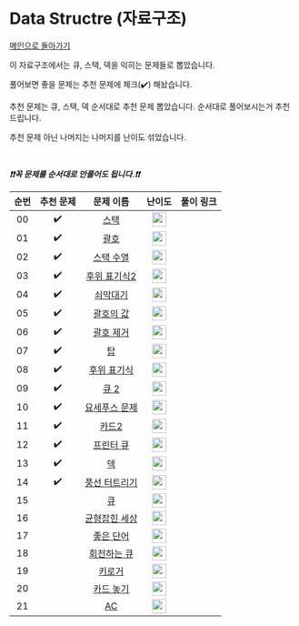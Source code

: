 # Data Structre (자료구조)

[메인으로 돌아가기](https://github.com/tony9402/baekjoon)

이 자료구조에서는 큐, 스택, 덱을 익히는 문제들로 뽑았습니다.

풀어보면 좋을 문제는 추천 문제에 체크(:heavy_check_mark:) 해놨습니다.

추천 문제는 큐, 스택, 덱 순서대로 추천 문제 뽑았습니다. 순서대로 풀어보시는거 추천드립니다.

추천 문제 아닌 나머지는 나머지를 난이도 섞었습니다.

<br>

***❗️❗️꼭 문제를 순서대로 안풀어도 됩니다.❗️❗️***

| 순번 | 추천 문제 | 문제 이름 | 난이도 | 풀이 링크 |
| :--: | :-------: | :------:  | :--:   | :--:      |
| 00   | :heavy_check_mark: | <a href="http://boj.kr/10828" target="_blank">스택</a>      | <img height="25px" width="25px" src="https://static.solved.ac/tier_small/7.svg"/>   |           |
| 01   | :heavy_check_mark: | <a href="http://boj.kr/9012" target="_blank">괄호</a>      | <img height="25px" width="25px" src="https://static.solved.ac/tier_small/7.svg"/>   |           |
| 02   | :heavy_check_mark: | <a href="http://boj.kr/1874" target="_blank">스택 수열</a>      | <img height="25px" width="25px" src="https://static.solved.ac/tier_small/8.svg"/>   |           |
| 03   | :heavy_check_mark: | <a href="http://boj.kr/1935" target="_blank">후위 표기식2</a>      | <img height="25px" width="25px" src="https://static.solved.ac/tier_small/8.svg"/>   |           |
| 04   | :heavy_check_mark: | <a href="http://boj.kr/10799" target="_blank">쇠막대기</a>      | <img height="25px" width="25px" src="https://static.solved.ac/tier_small/8.svg"/>   |           |
| 05   | :heavy_check_mark: | <a href="http://boj.kr/2504" target="_blank">괄호의 값</a>      | <img height="25px" width="25px" src="https://static.solved.ac/tier_small/9.svg"/>   |           |
| 06   | :heavy_check_mark: | <a href="http://boj.kr/2800" target="_blank">괄호 제거</a>      | <img height="25px" width="25px" src="https://static.solved.ac/tier_small/11.svg"/>   |           |
| 07   | :heavy_check_mark: | <a href="http://boj.kr/2493" target="_blank">탑</a>      | <img height="25px" width="25px" src="https://static.solved.ac/tier_small/11.svg"/>   |           |
| 08   | :heavy_check_mark: | <a href="http://boj.kr/1918" target="_blank">후위 표기식</a>      | <img height="25px" width="25px" src="https://static.solved.ac/tier_small/12.svg"/>   |           |
| 09   | :heavy_check_mark: | <a href="http://boj.kr/18258" target="_blank">큐 2</a>      | <img height="25px" width="25px" src="https://static.solved.ac/tier_small/7.svg"/>   |           |
| 10   | :heavy_check_mark: | <a href="http://boj.kr/1158" target="_blank">요세푸스 문제</a>      | <img height="25px" width="25px" src="https://static.solved.ac/tier_small/6.svg"/>   |           |
| 11   | :heavy_check_mark: | <a href="http://boj.kr/2164" target="_blank">카드2</a>      | <img height="25px" width="25px" src="https://static.solved.ac/tier_small/7.svg"/>   |           |
| 12   | :heavy_check_mark: | <a href="http://boj.kr/1966" target="_blank">프린터 큐</a>      | <img height="25px" width="25px" src="https://static.solved.ac/tier_small/8.svg"/>   |           |
| 13   | :heavy_check_mark: | <a href="http://boj.kr/10866" target="_blank">덱</a>      | <img height="25px" width="25px" src="https://static.solved.ac/tier_small/7.svg"/>   |           |
| 14   | :heavy_check_mark: | <a href="http://boj.kr/2346" target="_blank">풍선 터트리기</a>      | <img height="25px" width="25px" src="https://static.solved.ac/tier_small/8.svg"/>   |           |
| 15   |                    | <a href="http://boj.kr/10845" target="_blank">큐</a>      | <img height="25px" width="25px" src="https://static.solved.ac/tier_small/7.svg"/>   |           |
| 16   |                    | <a href="http://boj.kr/4949" target="_blank">균형잡힌 세상</a>      | <img height="25px" width="25px" src="https://static.solved.ac/tier_small/7.svg"/>   |           |
| 17   |                    | <a href="http://boj.kr/3986" target="_blank">좋은 단어</a>      | <img height="25px" width="25px" src="https://static.solved.ac/tier_small/7.svg"/>   |           |
| 18   |                    | <a href="http://boj.kr/1021" target="_blank">회전하는 큐</a>      | <img height="25px" width="25px" src="https://static.solved.ac/tier_small/7.svg"/>   |           |
| 19   |                    | <a href="http://boj.kr/5397" target="_blank">키로거</a>      | <img height="25px" width="25px" src="https://static.solved.ac/tier_small/8.svg"/>   |           |
| 20   |                    | <a href="http://boj.kr/18115" target="_blank">카드 놓기</a>      | <img height="25px" width="25px" src="https://static.solved.ac/tier_small/8.svg"/>   |           |
| 21   |                    | <a href="http://boj.kr/5430" target="_blank">AC</a>      | <img height="25px" width="25px" src="https://static.solved.ac/tier_small/9.svg"/>   |           |

[Bronze5]: https://static.solved.ac/tier_small/1.svg
[Bronze4]: https://static.solved.ac/tier_small/2.svg
[Bronze3]: https://static.solved.ac/tier_small/3.svg
[Bronze2]: https://static.solved.ac/tier_small/4.svg
[Bronze1]: https://static.solved.ac/tier_small/5.svg
[Sliver5]: https://static.solved.ac/tier_small/6.svg
[Sliver4]: https://static.solved.ac/tier_small/7.svg
[Sliver3]: https://static.solved.ac/tier_small/8.svg
[Sliver2]: https://static.solved.ac/tier_small/9.svg
[Sliver1]: https://static.solved.ac/tier_small/10.svg
[Gold5]: https://static.solved.ac/tier_small/11.svg
[Gold4]: https://static.solved.ac/tier_small/12.svg
[Gold3]: https://static.solved.ac/tier_small/13.svg
[Gold2]: https://static.solved.ac/tier_small/14.svg
[Gold1]: https://static.solved.ac/tier_small/15.svg
[Platinum5]: https://static.solved.ac/tier_small/16.svg
[Platinum4]: https://static.solved.ac/tier_small/17.svg
[Platinum3]: https://static.solved.ac/tier_small/18.svg
[Platinum2]: https://static.solved.ac/tier_small/19.svg
[Platinum1]: https://static.solved.ac/tier_small/20.svg
[Diamond5]: https://static.solved.ac/tier_small/21.svg
[Diamond4]: https://static.solved.ac/tier_small/22.svg
[Diamond3]: https://static.solved.ac/tier_small/23.svg
[Diamond2]: https://static.solved.ac/tier_small/24.svg
[Diamond1]: https://static.solved.ac/tier_small/25.svg
[Ruby5]: https://static.solved.ac/tier_small/26.svg
[Ruby4]: https://static.solved.ac/tier_small/27.svg
[Ruby3]: https://static.solved.ac/tier_small/28.svg
[Ruby2]: https://static.solved.ac/tier_small/29.svg
[Ruby1]: https://static.solved.ac/tier_small/30.svg
